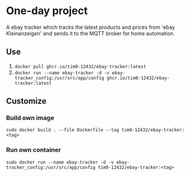 # One-day project

A ebay tracker which tracks the latest products and prices from 'ebay Kleinanzeigen' and sends it to the MQTT broker for home automation.

## Use

1. `docker pull ghcr.io/tim0-12432/ebay-tracker:latest`
2. `docker run --name ebay-tracker -d -v ebay-tracker_config:/usr/src/app/config ghcr.io/tim0-12432/ebay-tracker:latest`

## Customize

### Build own image

`sudo docker build . --file Dockerfile --tag tim0-12432/ebay-tracker:<tag>`

### Run own container

`sudo docker run --name ebay-tracker -d -v ebay-tracker_config:/usr/src/app/config tim0-12432/ebay-tracker:<tag>`

